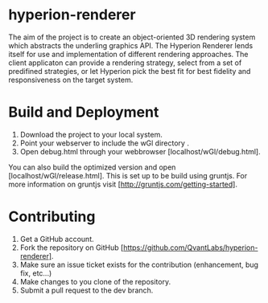 hyperion-renderer
=================
The aim of the project is to create an object-oriented 3D rendering system which abstracts the underling graphics API.  The Hyperion Renderer lends itself for use and implementation of different rendering approaches.  The client applicaton can provide a rendering strategy, select from a set of predifined strategies, or let Hyperion pick the best fit for best fidelity and responsiveness on the target system.

Build and Deployment
====================
1. Download the project to your local system.
2. Point your webserver to include the wGl directory .
3. Open debug.html through your webbrowser [localhost/wGl/debug.html]. 

You can also build the optimized version and open [localhost/wGl/release.html].  This is set up to be build using gruntjs.  For more information on gruntjs visit [http://gruntjs.com/getting-started].

Contributing
============
1. Get a GitHub account.
2. Fork the repository on GitHub [https://github.com/QvantLabs/hyperion-renderer].
3. Make sure an issue ticket exists for the contribution (enhancement, bug fix, etc...)
4. Make changes to you clone of the repository.
5. Submit a pull request to the dev branch.

